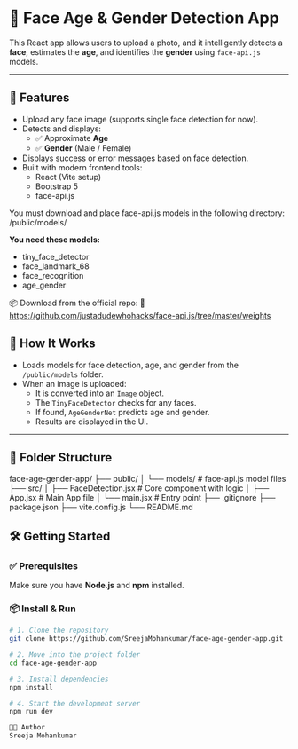 # 👤 Face Age & Gender Detection App

This React app allows users to upload a photo, and it intelligently detects a **face**, estimates the **age**, and identifies the **gender** using `face-api.js` models.

---

## 🚀 Features

- Upload any face image (supports single face detection for now).
- Detects and displays:
  - ✅ Approximate **Age**
  - ✅ **Gender** (Male / Female)
- Displays success or error messages based on face detection.
- Built with modern frontend tools:
  - React (Vite setup)
  - Bootstrap 5
  - face-api.js

You must download and place face-api.js models in the following directory:
/public/models/

**You need these models:**
- tiny_face_detector
- face_landmark_68
- face_recognition
- age_gender

📦 Download from the official repo:
🔗 https://github.com/justadudewhohacks/face-api.js/tree/master/weights

## 🧠 How It Works

- Loads models for face detection, age, and gender from the `/public/models` folder.
- When an image is uploaded:
  - It is converted into an `Image` object.
  - The `TinyFaceDetector` checks for any faces.
  - If found, `AgeGenderNet` predicts age and gender.
  - Results are displayed in the UI.

---

## 📂 Folder Structure

face-age-gender-app/
├── public/
│ └── models/ # face-api.js model files
├── src/
│ ├── FaceDetection.jsx # Core component with logic
│ ├── App.jsx # Main App file
│ └── main.jsx # Entry point
├── .gitignore
├── package.json
├── vite.config.js
└── README.md

## 🛠️ Getting Started

### ✅ Prerequisites
Make sure you have **Node.js** and **npm** installed.

### 📦 Install & Run

```bash
# 1. Clone the repository
git clone https://github.com/SreejaMohankumar/face-age-gender-app.git

# 2. Move into the project folder
cd face-age-gender-app

# 3. Install dependencies
npm install

# 4. Start the development server
npm run dev

👩‍💻 Author
Sreeja Mohankumar

